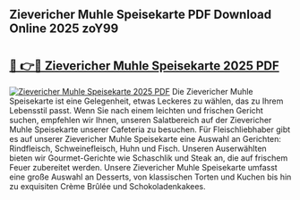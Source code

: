 ## Zievericher Muhle Speisekarte PDF Download Online 2025 zoY99

# <h2><a href="http://gccl6c.nevu.top/?p=Zievericher+Muhle+Speisekarte">🔗 👉🔴 Zievericher Muhle Speisekarte 2025 PDF</a></h2>

[![Zievericher Muhle Speisekarte 2025 PDF](https://i.imgur.com/dBaPXMq.png)](http://gccl6c.nevu.top/?p=Zievericher+Muhle+Speisekarte)
Die Zievericher Muhle Speisekarte ist eine Gelegenheit, etwas Leckeres zu wählen, das zu Ihrem Lebensstil passt. Wenn Sie nach einem leichten und frischen Gericht suchen, empfehlen wir Ihnen, unseren Salatbereich auf der Zievericher Muhle Speisekarte unserer Cafeteria zu besuchen. Für Fleischliebhaber gibt es auf unserer Zievericher Muhle Speisekarte eine Auswahl an Gerichten: Rindfleisch, Schweinefleisch, Huhn und Fisch. Unseren Auserwählten bieten wir Gourmet-Gerichte wie Schaschlik und Steak an, die auf frischem Feuer zubereitet werden. Unsere Zievericher Muhle Speisekarte umfasst eine große Auswahl an Desserts, von klassischen Torten und Kuchen bis hin zu exquisiten Crème Brûlée und Schokoladenkakees.
